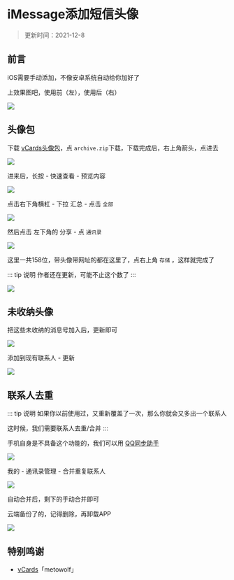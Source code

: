 # iMessage添加短信头像

> 更新时间：2021-12-8


## 前言

iOS需要手动添加，不像安卓系统自动给你加好了

上效果图吧，使用前（左），使用后（右）

![](/smscard/smscard-01.png)





## 头像包



下载 [vCards头像包](https://github.com/metowolf/vCards/releases)，点 `archive.zip`下载，下载完成后，右上角箭头，点进去

![](/smscard/smscard-02.png)



进来后，长按 - 快速查看 - 预览内容

![](/smscard/smscard-03.png)



点击右下角横杠 - 下拉 汇总 - 点击 `全部`

![](/smscard/smscard-04.png)


然后点击 左下角的 分享 - 点 `通讯录`

![](/smscard/smscard-05.png)

这里一共158位，带头像带网址的都在这里了，点右上角 `存储` ，这样就完成了

::: tip 说明
作者还在更新，可能不止这个数了
:::

![](/smscard/smscard-06.png)







## 未收纳头像


把这些未收纳的消息号加入后，更新即可

![](/smscard/smscard-07.png)

添加到现有联系人 - 更新

![](/smscard/smscard-08.png)






## 联系人去重

::: tip 说明
如果你以前使用过，又重新覆盖了一次，那么你就会又多出一个联系人

这时候，我们需要联系人去重/合并
:::

手机自身是不具备这个功能的，我们可以用 [QQ同步助手](https://apps.apple.com/cn/app/id389481236)

![](/smscard/smscard-09.png)



我的 - 通讯录管理 - 合并重复联系人

![](/smscard/smscard-10.png)



自动合并后，剩下的手动合并即可

云端备份了的，记得删除，再卸载APP

![](/smscard/smscard-11.png)






## 特别鸣谢

* [vCards](https://github.com/metowolf/vCards/releases)「metowolf」

